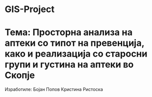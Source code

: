 # GIS-Project

# Тема: Просторна анализа на аптеки со типот на превенција, како и реализација со старосни групи и густина на аптеки во Скопје

Изработиле:
Бојан Попов
Кристина Ристоска